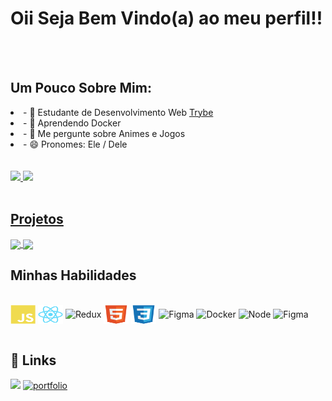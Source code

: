# Oii Seja Bem Vindo(a) ao meu perfil!!

<br />
<br />

## Um Pouco Sobre Mim:

<div align="center">
  <div align="left" style="display: inline_block">
    <li>- 🔭 Estudante de Desenvolvimento Web <a href="https://betrybe.com">Trybe</a></li>
    <li>- 🌱 Aprendendo Docker</li>
    <li>- 💬 Me pergunte sobre Animes e Jogos</li>
    <li>- 😄 Pronomes: Ele / Dele </li>
  </div>
</div>

<br />
<br />

<div>
  <a href="https://github.com/Pedro0505">
  <img height="150em" src="https://github-readme-stats.vercel.app/api?username=Pedro0505&show_icons=true&theme=dracula&include_all_commits=true&count_private=true"/>
  <img height="150em" src="https://github-readme-stats.vercel.app/api/top-langs/?username=Pedro0505&layout=compact&langs_count=7&theme=dracula"/>
</div>

<br />

## Projetos

<a href="https://github.com/Pedro0505/project-manager-backend" target="_blank">
  <img align="center" src="https://github-readme-stats.vercel.app/api/pin/?username=Pedro0505&repo=project-manager-backend&theme=react&hide_border=true" />
</a>
<a href="https://github.com/Pedro0505/Trybe-Futebol-Clube" target="_blank">
  <img align="center" src="https://github-readme-stats.vercel.app/api/pin/?username=Pedro0505&repo=Trybe-Futebol-Clube&theme=react&hide_border=true" />
</a>
  
 ## Minhas Habilidades

<div style="display: inline_block"><br>
  <img align="center" alt="Js" height="30" width="40" src="https://raw.githubusercontent.com/devicons/devicon/master/icons/javascript/javascript-plain.svg">
  <img align="center" alt="React" height="30" width="40" src="https://raw.githubusercontent.com/devicons/devicon/master/icons/react/react-original.svg">
  <img align="center" alt="Redux" height="30" width="40" src="https://cdn.jsdelivr.net/gh/devicons/devicon/icons/redux/redux-original.svg" />
  <img align="center" alt="HTML" height="30" width="40" src="https://raw.githubusercontent.com/devicons/devicon/master/icons/html5/html5-original.svg">
  <img align="center" alt="CSS" height="30" width="40" src="https://raw.githubusercontent.com/devicons/devicon/master/icons/css3/css3-original.svg">
  <img align="center" alt="Figma" height="30" width="40" src="https://cdn.jsdelivr.net/gh/devicons/devicon/icons/figma/figma-original.svg" />
  <img align="center" alt="Docker" height="30" width="40" src="https://cdn.jsdelivr.net/gh/devicons/devicon/icons/docker/docker-original-wordmark.svg" />
  <img align="center" alt="Node" height="30" width="40" src="https://cdn.jsdelivr.net/gh/devicons/devicon/icons/nodejs/nodejs-original-wordmark.svg" />
  <img align="center" alt="Figma" height="30" width="40" src="https://cdn.jsdelivr.net/gh/devicons/devicon/icons/mysql/mysql-original-wordmark.svg" />
</div>

<br />

## 🔗 Links
  
<a href="https://www.linkedin.com/in/pedrohenriquer/" target="_blank"><img src="https://img.shields.io/badge/-LinkedIn-%230077B5?style=for-the-badge&logo=linkedin&logoColor=white" target="_blank"></a>
[![portfolio](https://img.shields.io/badge/my_portfolio-000?style=for-the-badge&logo=ko-fi&logoColor=white)](https://pedro-silva.vercel.app/)
  
<!--   <img align="center" alt="Ts" height="30" width="40" src="https://raw.githubusercontent.com/devicons/devicon/master/icons/typescript/typescript-plain.svg"> -->
<!--   <img align="center" alt="Python" height="30" width="40" src="https://raw.githubusercontent.com/devicons/devicon/master/icons/python/python-original.svg"> -->
